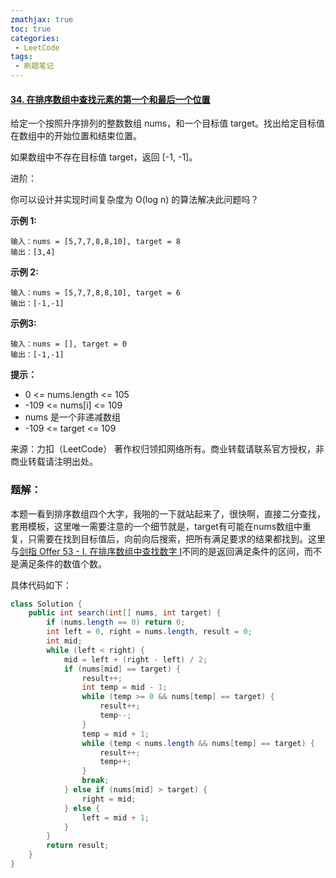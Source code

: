 ```yaml
---
zmathjax: true
toc: true
categories:
 - LeetCode
tags:
 - 刷题笔记
---
```


#### [34. 在排序数组中查找元素的第一个和最后一个位置](https://leetcode-cn.com/problems/find-first-and-last-position-of-element-in-sorted-array/)

给定一个按照升序排列的整数数组 nums，和一个目标值 target。找出给定目标值在数组中的开始位置和结束位置。

如果数组中不存在目标值 target，返回 [-1, -1]。

进阶：

你可以设计并实现时间复杂度为 O(log n) 的算法解决此问题吗？

<!--more-->

**示例 1:**

```
输入：nums = [5,7,7,8,8,10], target = 8
输出：[3,4]
```

**示例 2:**

```
输入：nums = [5,7,7,8,8,10], target = 6
输出：[-1,-1]
```

**示例3:**

```
输入：nums = [], target = 0
输出：[-1,-1]
```

**提示：**

-   0 <= nums.length <= 105
-   -109 <= nums[i] <= 109
-   nums 是一个非递减数组
-   -109 <= target <= 109

来源：力扣（LeetCode）
著作权归领扣网络所有。商业转载请联系官方授权，非商业转载请注明出处。

### 题解：

本题一看到排序数组四个大字，我啪的一下就站起来了，很快啊，直接二分查找，套用模板，这里唯一需要注意的一个细节就是，target有可能在nums数组中重复，只需要在找到目标值后，向前向后搜索，把所有满足要求的结果都找到。这里与[剑指 Offer 53 - I. 在排序数组中查找数字 I](https://leetcode-cn.com/problems/zai-pai-xu-shu-zu-zhong-cha-zhao-shu-zi-lcof/)不同的是返回满足条件的区间，而不是满足条件的数值个数。

具体代码如下：

```java
class Solution {
    public int search(int[] nums, int target) {
        if (nums.length == 0) return 0;
        int left = 0, right = nums.length, result = 0;
        int mid;
        while (left < right) {
            mid = left + (right - left) / 2;
            if (nums[mid] == target) {
                result++;
                int temp = mid - 1;
                while (temp >= 0 && nums[temp] == target) {
                    result++;
                    temp--;
                }
                temp = mid + 1;
                while (temp < nums.length && nums[temp] == target) {
                    result++;
                    temp++;
                }
                break;
            } else if (nums[mid] > target) {
                right = mid;
            } else {
                left = mid + 1;
            }
        }
        return result;
    }
}
```

